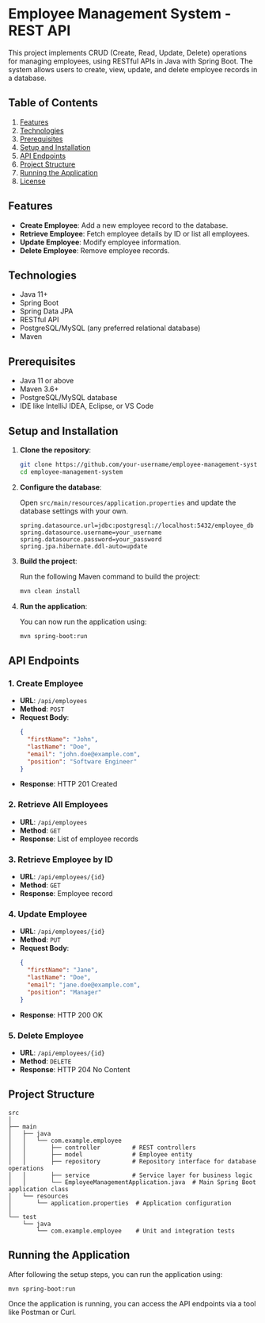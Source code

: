 # Employee Management System - REST API

This project implements CRUD (Create, Read, Update, Delete) operations for managing employees, using RESTful APIs in Java with Spring Boot. The system allows users to create, view, update, and delete employee records in a database.

## Table of Contents

1. [Features](#features)
2. [Technologies](#technologies)
3. [Prerequisites](#prerequisites)
4. [Setup and Installation](#setup-and-installation)
5. [API Endpoints](#api-endpoints)
6. [Project Structure](#project-structure)
7. [Running the Application](#running-the-application)
8. [License](#license)

## Features

- **Create Employee**: Add a new employee record to the database.
- **Retrieve Employee**: Fetch employee details by ID or list all employees.
- **Update Employee**: Modify employee information.
- **Delete Employee**: Remove employee records.

## Technologies

- Java 11+
- Spring Boot
- Spring Data JPA
- RESTful API
- PostgreSQL/MySQL (any preferred relational database)
- Maven

## Prerequisites

- Java 11 or above
- Maven 3.6+
- PostgreSQL/MySQL database
- IDE like IntelliJ IDEA, Eclipse, or VS Code

## Setup and Installation

1. **Clone the repository**:

   ```bash
   git clone https://github.com/your-username/employee-management-system.git
   cd employee-management-system
   ```

2. **Configure the database**:
   
   Open `src/main/resources/application.properties` and update the database settings with your own.

   ```properties
   spring.datasource.url=jdbc:postgresql://localhost:5432/employee_db
   spring.datasource.username=your_username
   spring.datasource.password=your_password
   spring.jpa.hibernate.ddl-auto=update
   ```

3. **Build the project**:

   Run the following Maven command to build the project:

   ```bash
   mvn clean install
   ```

4. **Run the application**:

   You can now run the application using:

   ```bash
   mvn spring-boot:run
   ```

## API Endpoints

### 1. Create Employee

- **URL**: `/api/employees`
- **Method**: `POST`
- **Request Body**:
   ```json
   {
     "firstName": "John",
     "lastName": "Doe",
     "email": "john.doe@example.com",
     "position": "Software Engineer"
   }
   ```
- **Response**: HTTP 201 Created

### 2. Retrieve All Employees

- **URL**: `/api/employees`
- **Method**: `GET`
- **Response**: List of employee records

### 3. Retrieve Employee by ID

- **URL**: `/api/employees/{id}`
- **Method**: `GET`
- **Response**: Employee record

### 4. Update Employee

- **URL**: `/api/employees/{id}`
- **Method**: `PUT`
- **Request Body**:
   ```json
   {
     "firstName": "Jane",
     "lastName": "Doe",
     "email": "jane.doe@example.com",
     "position": "Manager"
   }
   ```
- **Response**: HTTP 200 OK

### 5. Delete Employee

- **URL**: `/api/employees/{id}`
- **Method**: `DELETE`
- **Response**: HTTP 204 No Content

## Project Structure

```
src
│
├── main
│   ├── java
│   │   └── com.example.employee
│   │       ├── controller         # REST controllers
│   │       ├── model              # Employee entity
│   │       ├── repository         # Repository interface for database operations
│   │       ├── service            # Service layer for business logic
│   │       └── EmployeeManagementApplication.java  # Main Spring Boot application class
│   └── resources
│       └── application.properties  # Application configuration
│
└── test
    └── java
        └── com.example.employee    # Unit and integration tests
```

## Running the Application

After following the setup steps, you can run the application using:

```bash
mvn spring-boot:run
```

Once the application is running, you can access the API endpoints via a tool like Postman or Curl.
